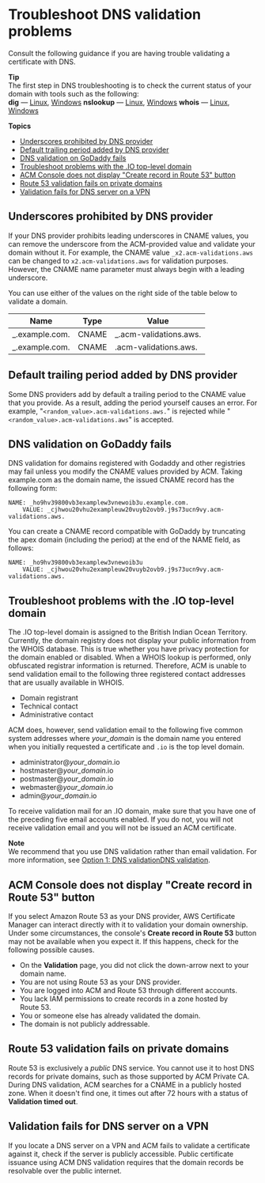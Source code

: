 # Troubleshoot DNS validation problems<a name="troubleshooting-DNS-validation"></a>

Consult the following guidance if you are having trouble validating a certificate with DNS\.

**Tip**  
The first step in DNS troubleshooting is to check the current status of your domain with tools such as the following:  
**dig** — [Linux](https://linux.die.net/man/1/dig), [Windows](https://help.dyn.com/how-to-use-binds-dig-tool/)
**nslookup** — [Linux](https://linux.die.net/man/1/nslookup), [Windows](https://linux.die.net/man/1/nslookup)
**whois** — [Linux](https://linux.die.net/man/1/whois), [Windows](https://docs.microsoft.com/en-us/sysinternals/downloads/whois)

**Topics**
+ [Underscores prohibited by DNS provider](#underscores-prohibited)
+ [Default trailing period added by DNS provider](#troubleshooting-trailing-period)
+ [DNS validation on GoDaddy fails](#troubleshooting-DNS-GoDaddy)
+ [Troubleshoot problems with the \.IO top\-level domain](#troubleshoot-iodomains)
+ [ACM Console does not display "Create record in Route 53" button](#troubleshooting-route53-1)
+ [Route 53 validation fails on private domains](#troubleshooting-route53-2)
+ [Validation fails for DNS server on a VPN](#troubleshooting-vpn)

## Underscores prohibited by DNS provider<a name="underscores-prohibited"></a>

If your DNS provider prohibits leading underscores in CNAME values, you can remove the underscore from the ACM\-provided value and validate your domain without it\. For example, the CNAME value `_x2.acm-validations.aws` can be changed to `x2.acm-validations.aws` for validation purposes\. However, the CNAME name parameter must always begin with a leading underscore\.

You can use either of the values on the right side of the table below to validate a domain\.


|  Name  |  Type  |  Value  | 
| --- | --- | --- | 
|  \_<random value>\.example\.com\.  |  CNAME  |  \_<random value>\.acm\-validations\.aws\.  | 
|  \_<random value>\.example\.com\.  |  CNAME  |  <random value>\.acm\-validations\.aws\.  | 

## Default trailing period added by DNS provider<a name="troubleshooting-trailing-period"></a>

Some DNS providers add by default a trailing period to the CNAME value that you provide\. As a result, adding the period yourself causes an error\. For example, "`<random_value>.acm-validations.aws.`" is rejected while "`<random_value>.acm-validations.aws`" is accepted\.

## DNS validation on GoDaddy fails<a name="troubleshooting-DNS-GoDaddy"></a>

DNS validation for domains registered with Godaddy and other registries may fail unless you modify the CNAME values provided by ACM\. Taking example\.com as the domain name, the issued CNAME record has the following form:

```
NAME: _ho9hv39800vb3examplew3vnewoib3u.example.com.
    VALUE: _cjhwou20vhu2exampleuw20vuyb2ovb9.j9s73ucn9vy.acm-validations.aws.
```

You can create a CNAME record compatible with GoDaddy by truncating the apex domain \(including the period\) at the end of the NAME field, as follows:

```
NAME: _ho9hv39800vb3examplew3vnewoib3u
    VALUE: _cjhwou20vhu2exampleuw20vuyb2ovb9.j9s73ucn9vy.acm-validations.aws.
```

## Troubleshoot problems with the \.IO top\-level domain<a name="troubleshoot-iodomains"></a>

The \.IO top\-level domain is assigned to the British Indian Ocean Territory\. Currently, the domain registry does not display your public information from the WHOIS database\. This is true whether you have privacy protection for the domain enabled or disabled\. When a WHOIS lookup is performed, only obfuscated registrar information is returned\. Therefore, ACM is unable to send validation email to the following three registered contact addresses that are usually available in WHOIS\.
+ Domain registrant
+ Technical contact
+ Administrative contact

ACM does, however, send validation email to the following five common system addresses where *your\_domain* is the domain name you entered when you initially requested a certificate and `.io` is the top level domain\.
+ administrator@*your\_domain*\.io
+ hostmaster@*your\_domain*\.io
+ postmaster@*your\_domain*\.io
+ webmaster@*your\_domain*\.io
+ admin@*your\_domain*\.io

To receive validation mail for an \.IO domain, make sure that you have one of the preceding five email accounts enabled\. If you do not, you will not receive validation email and you will not be issued an ACM certificate\.

**Note**  
We recommend that you use DNS validation rather than email validation\. For more information, see [Option 1: DNS validationDNS validation](dns-validation.md)\. 

## ACM Console does not display "Create record in Route 53" button<a name="troubleshooting-route53-1"></a>

If you select Amazon Route 53 as your DNS provider, AWS Certificate Manager can interact directly with it to validation your domain ownership\. Under some circumstances, the console's **Create record in Route 53** button may not be available when you expect it\. If this happens, check for the following possible causes\.
+ On the **Validation** page, you did not click the down\-arrow next to your domain name\. 
+ You are not using Route 53 as your DNS provider\.
+ You are logged into ACM and Route 53 through different accounts\.
+ You lack IAM permissions to create records in a zone hosted by Route 53\.
+ You or someone else has already validated the domain\.
+ The domain is not publicly addressable\.

## Route 53 validation fails on private domains<a name="troubleshooting-route53-2"></a>

Route 53 is exclusively a *public* DNS service\. You cannot use it to host DNS records for private domains, such as those supported by ACM Private CA\. During DNS validation, ACM searches for a CNAME in a publicly hosted zone\. When it doesn't find one, it times out after 72 hours with a status of **Validation timed out**\.

## Validation fails for DNS server on a VPN<a name="troubleshooting-vpn"></a>

If you locate a DNS server on a VPN and ACM fails to validate a certificate against it, check if the server is publicly accessible\. Public certificate issuance using ACM DNS validation requires that the domain records be resolvable over the public internet\.